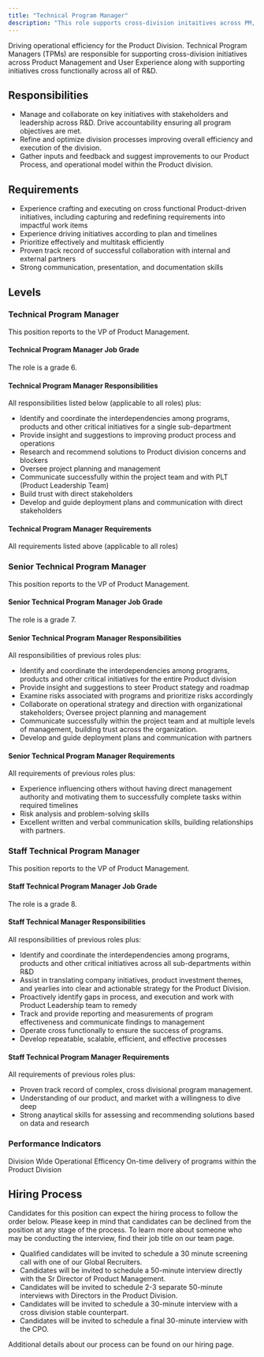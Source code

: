 ```yaml
---
title: "Technical Program Manager"
description: "This role supports cross-division initaitives across PM, UX, Engineering and other functions within R&D along with functions across GTM"
---
```


Driving operational efficiency for the Product Division. Technical Program Managers (TPMs) are responsible for supporting cross-division initiatives across Product Management and User Experience along with supporting initiatives cross functionally across all of R&D.

## Responsibilities

- Manage and collaborate on key initiatives with stakeholders and leadership across R&D. Drive accountability ensuring all program objectives are met.
- Refine and optimize division processes improving overall efficiency and execution of the division.
- Gather inputs and feedback and suggest improvements to our Product Process, and operational model within the Product division.

## Requirements

- Experience crafting and executing on cross functional Product-driven initiatives, including capturing and redefining requirements into impactful work items
- Experience driving initiatives according to plan and timelines
- Prioritize effectively and multitask efficiently
- Proven track record of successful collaboration with internal and external partners
- Strong communication, presentation, and documentation skills

## Levels

### Technical Program Manager

This position reports to the VP of Product Management.

#### Technical Program Manager Job Grade

The role is a grade 6.

#### Technical Program Manager Responsibilities

All responsibilities listed below (applicable to all roles) plus:

- Identify and coordinate the interdependencies among programs, products and other critical initiatives for a single sub-department
- Provide insight and suggestions to improving product process and operations
- Research and recommend solutions to Product division concerns and blockers
- Oversee project planning and management
- Communicate successfully within the project team and with PLT (Product Leadership Team)
- Build trust with direct stakeholders
- Develop and guide deployment plans and communication with direct stakeholders

#### Technical Program Manager Requirements

All requirements listed above (applicable to all roles)

### Senior Technical Program Manager

This position reports to the VP of Product Management.

#### Senior Technical Program Manager Job Grade

The role is a grade 7.

#### Senior Technical Program Manager Responsibilities

All responsibilities of previous roles plus:

- Identify and coordinate the interdependencies among programs, products and other critical initiatives for the entire Product division
- Provide insight and suggestions to steer Product stategy and roadmap
- Examine risks associated with programs and prioritize risks accordingly
- Collaborate on operational strategy and direction with organizational stakeholders; Oversee project planning and management
- Communicate successfully within the project team and at multiple levels of management, building trust across the organization.
- Develop and guide deployment plans and communication with partners

#### Senior Technical Program Manager Requirements

All requirements of previous roles plus:

- Experience influencing others without having direct management authority and motivating them to successfully complete tasks within required timelines
- Risk analysis and problem-solving skills
- Excellent written and verbal communication skills, building relationships with partners.

### Staff Technical Program Manager

This position reports to the VP of Product Management.

#### Staff Technical Program Manager Job Grade

The role is a grade 8.

#### Staff Technical Manager Responsibilities

All responsibilities of previous roles plus:

- Identify and coordinate the interdependencies among programs, products and other critical initiatives across all sub-departments within R&D
- Assist in translating company initiatives, product investment themes, and yearlies into clear and actionable strategy for the Product Division.
- Proactively identify gaps in process, and execution and work with Product Leadership team to remedy
- Track and provide reporting and measurements of program effectiveness and communicate findings to management
- Operate cross functionally to ensure the success of programs.
- Develop repeatable, scalable, efficient, and effective processes

#### Staff Technical Program Manager Requirements

All requirements of previous roles plus:

- Proven track record of complex, cross divisional program management.
- Understanding of our product, and market with a willingness to dive deep
- Strong anaytical skills for assessing and recommending solutions based on data and research

### Performance Indicators

Division Wide Operational Efficency
On-time delivery of programs within the Product Division

## Hiring Process

Candidates for this position can expect the hiring process to follow the order below. Please keep in mind that candidates can be declined from the position at any stage of the process. To learn more about someone who may be conducting the interview, find their job title on our team page.

- Qualified candidates will be invited to schedule a 30 minute screening call with one of our Global Recruiters.
- Candidates will be invited to schedule a 50-minute interview directly with the Sr Director of Product Management.
- Candidates will be invited to schedule 2-3 separate 50-minute interviews with Directors in the Product Division.
- Candidates will be invited to schedule a 30-minute interview with a cross division stable counterpart.
- Candidates will be invited to schedule a final 30-minute interview with the CPO.

Additional details about our process can be found on our hiring page.
